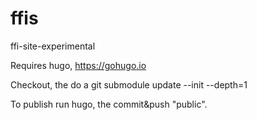 # ffis
ffi-site-experimental

Requires hugo, https://gohugo.io

Checkout, the do a
git submodule update --init --depth=1

To publish run hugo, the commit&push "public".


